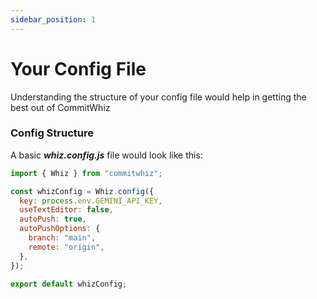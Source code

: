 ```yaml
---
sidebar_position: 1
---
```



# Your Config File

Understanding the structure of your config file would help in getting the best out of CommitWhiz

### Config Structure

A basic **_whiz.config.js_** file would look like this:

```js title="whiz.config.js"
import { Whiz } from "commitwhiz";

const whizConfig = Whiz.config({
  key: process.env.GEMINI_API_KEY,
  useTextEditor: false,
  autoPush: true,
  autoPushOptions: {
    branch: "main", 
    remote: "origin",
  },
});

export default whizConfig;
```
